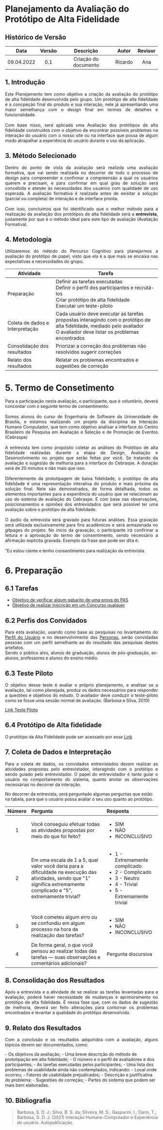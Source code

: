 # Planejamento da Avaliação do Protótipo de Alta Fidelidade

## Histórico de Versão

|    Data    | Versão |      Descrição       |  Autor  |   Revisor    |
| :--------: | :----: | :------------------: | :-----: | :----------: |
| 09.04.2022 |  0.1   | Criação do documento | Ricardo | Ana |

## 1. Introdução
<p style="text-align: justify;">Este Planejamento tem como objetivo a criação da avaliação do protótipo de alta fidelidade desenvolvida pelo grupo. Um protótipo de alta fidelidade é a concpeção final do produto e sua interação, nele já apresentando uma maior semelhança com o design final em termos de detalhes e funcionalidade. 
<br>
<br>
Com base nisso, será aplicada uma Avaliação dos protótipos de alta fidelidade construídos com o objetivo de encontrar possíveis problemas na interação do usuário com o nosso site ou na interface que possa de algum modo atrapalhar a experiência do usuário durante o uso da aplicação.</p>

## 3. Método Selecionado
<p style="text-align: justify;">Dentro do ponto de vista da avaliação será realizda uma avaliação formativa, que vai sendo realizada no decorrer de todo o processo de design para compreender e confirmar a compreensão a qual os usuários querem e precisam, e para confirmar em qual grau de solução será concebida e atende às necessidades dos usuários com qualidade de uso esperada. A avaliação formativa é realizada antes de exisitar à solução (parcial ou completa) de interação e de interface pronta.
<br>
<br>
Com isso, concluimos que foi identificado que o melhor método para a realização da avaliação dos protótipos de alta fidelidade será a <strong>entrevista</strong>, justamente por que é o método ideal para este tipo de avaliação (Avaliação Formativa).
</p>

## 4. Metodologia 
<p style="text-align: justify;">Utilizaremos do método do Percurso Cognitivo para planejarmos a avaliação do protótipo de papel, visto que ela é a que mais se encaixa nas expectativas e necessidades do grupo.</p>

| Atividade | Tarefa |
|--|--|
| Preparação |Definir as tarefas executadas<br> Definir o perfil dos participantes e recrutá-los<br>Criar protótipo de alta fidelidade<br>Executar um teste-piloto<br> |
| Coleta de dados e Interpretação | Cada usuário deve executar as tarefas propostas interagindo com o protótipo de alta fidelidade, mediado pelo avaliador<br> O avaliador deve listar os problemas encontrados<br>|
| Consolidação dos resultados<br> | Priorizar a correção dos problemas não resolvidos sugerir correções<br> |
| Relato dos resultados<br> | Relatar os problemas encontrados e sugestões de correção<br> |


# 5. Termo de Consetimento

<p style="text-align: justify;">Para a participação nesta avaliação, o participante, que é voluntário, deverá concordar com o seguinte termo de consentimento: 
<br>
<br>
Somos alunos do curso de Engenharia de Software da Universidade de
Brasília, e estamos realizando um projeto da disciplina de Interação
Humano Computador, que tem como objetivo analisar a interface do
Centro Brasileiro de Pesquisa em Avaliação e Seleção e de Promoção de
Eventos (Cebraspe)
<br>
<br>
A entrevista tem como propósito coletar as análises do Protótipo de alta
fidelidade realizadas durante a etapa de Design, Avaliação e
Desenvolvimento no projeto que serão feitas por você. Se tratando da
avaliação e sugestão de melhoria para a interface do Cebraspe. A duração
será de 20 minutos e não mais que isso.
<br>
<br>
Diferentemente da prototipagem de baixa fidelidade, o protótipo de alta
fidelidade é uma representação interativa do produto e mais próxima da
solução final. Nele são demonstrados, de forma detalhada, todos os
elementos importantes para a experiência do usuário que se relacionam
ao uso do sistema de avaliação do Cebraspe. E com base nas observações,
posicionamentos e opiniões dos entrevistados que será possível ter uma
avaliação sobre o protótipo de alta fidelidade.
<br>
<br>
O áudio da entrevista será gravado para futuras análises. Essa gravação será
utilizada exclusivamente para fins acadêmicos e será armazenada no
gitpages do projeto. No início da gravação, o participante irá confirmar a
leitura e a aprovação do termo de consentimento, sendo necessário a
afirmação explícita gravada. Exemplo da frase que pode ser dita é:
<br>
<br>
“Eu estou ciente e tenho consentimento para realização da entrevista.
</p>

# 6. Preparação

## 6.1 Tarefas

* [Objetivo de verificar algum gabarito de uma prova do PAS](https://interacao-humano-computador.github.io/2021.2-Cebraspe/Análise_de_requisitos/Análise_de_tarefas/CTT/)
* [Objetivo de realizar inscrição em um Concurso qualquer](https://interacao-humano-computador.github.io/2021.2-Cebraspe/Análise_de_requisitos/Análise_de_tarefas/HTA/)

## 6.2 Perfis dos Convidados 

<p style="text-align: justify;">Para esta avaliação, usando como base as pesquisas no levantamento do <a href = "https://interacao-humano-computador.github.io/2021.2-Cebraspe/Análise_de_requisitos/Perfil_do_usuario/perfil_do_usuario/">Perfil do Usuário</a> e no desenvolvimento das <a href = "https://interacao-humano-computador.github.io/2021.2-Cebraspe/Análise_de_requisitos/Personas/personas/">Personas</a>, serão convidadas pessoas com um perfil semelhante ao do resultado das pesquisas destes artefatos. <br> Sendo o público alvo, alunos de graduação, alunos de pós-graduação, ex-alunos, professores e alunos do ensino médio.</p>

## 6.3 Teste Piloto

<p style="text-align: justify;">O objetivo desse teste é avaliar o próprio planejamento, e analisar se a avaliação, tal como planejada, produz os dados necessários para responder a questões e objetivos do estudo. O avaliador deve conduzir o teste-piloto como se fosse uma sessão normal de avaliação. (Barbosa e Silva, 2010)</p>

<a href = "https://interacao-humano-computador.github.io/2021.2-Cebraspe/Avalia%C3%A7%C3%A3o_desenvolvimento/Nivel3/teste_piloto/">Link Teste Piloto</a>

## 6.4 Protótipo de Alta fidelidade

O protótipo de Alta Fidelidade pode ser acessado por esse <a href = "https://interacao-humano-computador.github.io/2021.2-Cebraspe/Avaliação_desenvolvimento/Nivel3/prototipo_alta_fidelidade/">Link</a>


## 7. Coleta de Dados e Interpretação 

<p style="text-align: justify;">Para a coleta de dados, os convidados entrevistados devem realizar as atividades propostas pelo entrevistador, interagindo com o protótipo e sendo guiado pelo entrevistador. O papel do entrevistador é tanto guiar o usuário no comportamento do sistema, quanto anotar as observações necessárias no decorrer da interação.

No decorrer da entrevista, será perguntado algumas perguntas que estão na tabela, para que o usuário possa avaliar o seu uso quanto ao protótipo.</p>

| Número | Pergunta | Resposta |
|:--:|:---|:---|
| 1 | Você conseguiu efetuar todas as atividades propostas por meio do que foi feito? | <ul> <li> SIM</li> <li>NÃO </li> <li> INCONCLUSIVO</li> </ul> |
| 2 | Em uma escala de 1 a 5, qual valor você daria para a dificuldade na execução das atividades, sendo que "1" significa extremamente complicado e "5", extremamente trivial? | <ul> <li>1 - Extremamente complicado<li>2 - Complicado<li>3 - Neutro<li>4 - Trivial<li>5 - Extremamente trivial</ul> |
| 3 | Você cometeu algum erro ou se confundiu em algum processo na hora da realização das tarefas? | <ul> <li> SIM</li> <li>  NÃO </li> <li> INCONCLUSIVO </li> </ul> |
| 4 | De forma geral, o que você pensou ao realizar todas das tarefas — suas observações e comentários adicionais? | Pergunta discursiva |

## 8. Consolidação dos Resultados

<p style="text-align: justify;">Após a entrevista e a atividade de se realizar as tarefas levantadas para a avaliação, poderá haver necessidade de mudanças e aprimoramento no protótipo de alta fidelidade. É nessa fase que, com os dados de sugestão de melhoria, deverá ser feito alterações para contornar os problemas encontrados e levantar a qualidade do protótipo desenvolvido.</p>

## 9. Relato dos Resultados

<p style="text-align: justify;">Com a conclusão e os resultados adquiridos com a avaliação, alguns tópicos devem ser documentados, como:</p>
- Os objetivos da avaliação;
- Uma breve descrição do método de prototipação em alta fidelidade;
- O número e o perfil de avaliadores e dos participantes;
- As tarefas executadas pelos participantes;
- Uma lista dos problemas de usabilidade ainda não contemplados, indicando:
    - Local onde ocorreu;
    - Fatores de usabilidade prejudicados;
    - Descrição e justificativa do problema;
    - Sugestões de correção;
    - Partes do sistema que podem ser mais bem elaboradas.


## 10. Bibliografia

>Barbosa, S. D. J.; Silva, B. S. da; Silveira, M. S.; Gasparini, I.; Darin, T.; Barbosa, G. D. J. (2021) Interação Humano-Computador e Experiência do usuário. Autopublicação.